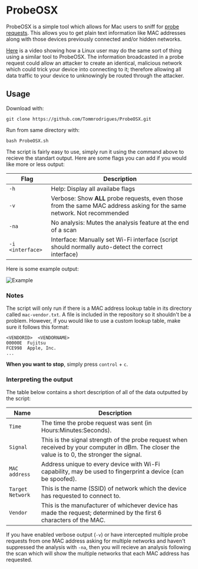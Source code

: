 # ProbeOSX

ProbeOSX is a simple tool which allows for Mac users to sniff for [probe requests](https://medium.com/@brannondorsey/wi-fi-is-broken-3f6054210fa5). This allows you to get plain text information like MAC addresses along with those devices previously connected and/or hidden networks.

[Here](https://www.youtube.com/watch?v=Z8RHMUSYTiA&frags=pl%2Cwn) is a video showing how a Linux user may do the same sort of thing using a similar tool to ProbeOSX. The information broadcasted in a probe request could allow an attacker to create an identical, malicious network which could trick your device into connecting to it; therefore allowing all data traffic to your device to unknowingly be routed through the attacker. 

## Usage

Download with:
```
git clone https://github.com/Tommrodrigues/ProbeOSX.git
```

Run from same directory with:
```
bash ProbeOSX.sh
```


The script is fairly easy to use, simply run it using the command above to recieve the standart output. Here are some flags you can add if you would like more or less output:

| Flag | Description |
| --- | --- |
| `-h` | Help: Display all availabe flags |
| `-v` | Verbose: Show **ALL** probe requests, even those from the same MAC address asking for the same network. Not recommended |
| `-na` | No analysis: Mutes the analysis feature at the end of a scan |
| `-i <interface>` | Interface: Manually set Wi-Fi interface (script should normally auto-detect the correct interface) |

Here is some example output:

![Example](https://i.ibb.co/nP3ynSm/Screenshot-2018-12-18-at-09-46-17.png)

### Notes

The script will only run if there is a MAC address lookup table in its directory called `mac-vendor.txt`. A file is included in the repository so it shouldn't be a problem. However, if you would like to use a custom lookup table, make sure it follows this format:
```
<VENDORID>	<VENDORNAME>
00000E	Fujitsu
FCE998	Apple, Inc.
...
```

**When you want to stop**, simply press `control` + `c`.

### Interpreting the output

The table below contains a short description of all of the data outputted by the script:

| Name | Description |
| --- | --- |
| `Time` | The time the probe request was sent (in Hours:Minutes:Seconds). |
| `Signal` | This is the signal strength of the probe request when received by your computer in dBm. The closer the value is to 0, the stronger the signal. |
| `MAC address` | Address unique to every device with Wi-Fi capability, may be used to fingerprint a device (can be spoofed). |
| `Target Network` | This is the name (SSID) of network which the device has requested to connect to. |
| `Vendor` | This is the manufacturer of whichever device has made the request; determined by the first 6 characters of the MAC. |

If you have enabled verbose output (`-v`) or have intercepted multiple probe requests from one MAC address asking for multiple networks and haven't suppressed the analysis with `-na`, then you will recieve an analysis following the scan which will show the multiple networks that each MAC address has requested.
